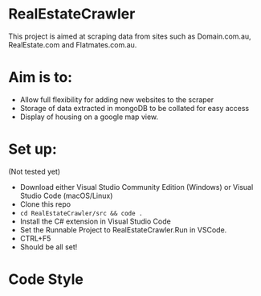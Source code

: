 # RealEstateCrawler

This project is aimed at scraping data from sites such as Domain.com.au, RealEstate.com and Flatmates.com.au.

# Aim is to:
- Allow full flexibility for adding new websites to the scraper
- Storage of data extracted in mongoDB to be collated for easy access
- Display of housing on a google map view.


# Set up:
(Not tested yet)
- Download either Visual Studio Community Edition (Windows) or Visual Studio Code (macOS/Linux)
- Clone this repo
- `cd RealEstateCrawler/src && code .`
- Install the C# extension in Visual Studio Code
- Set the Runnable Project to RealEstateCrawler.Run in VSCode.
- CTRL+F5
- Should be all set!

# Code Style
